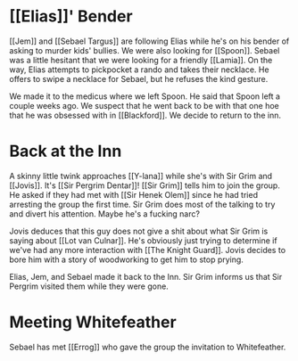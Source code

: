 # [[Elias]]' Bender
[[Jem]] and [[Sebael Targus]] are following Elias while he's on his bender of asking to murder kids' bullies. We were also looking for [[Spoon]]. Sebael was a little hesitant that we were looking for a friendly [[Lamia]]. On the way, Elias attempts to pickpocket a rando and takes their necklace. He offers to swipe a necklace for Sebael, but he refuses the kind gesture.

We made it to the medicus where we left Spoon. He said that Spoon left a couple weeks ago. We suspect that he went back to be with that one hoe that he was obsessed with in [[Blackford]]. We decide to return to the inn.
# Back at the Inn
A skinny little twink approaches [[Y-lana]] while she's with Sir Grim and [[Jovis]]. It's [[Sir Pergrim Dentar]]! [[Sir Grim]] tells him to join the group. He asked if they had met with [[Sir Henek Olem]] since he had tried arresting the group the first time. Sir Grim does most of the talking to try and divert his attention. Maybe he's a fucking narc? 

Jovis deduces that this guy does not give a shit about what Sir Grim is saying about [[Lot van Culnar]]. He's obviously just trying to determine if we've had any more interaction with [[The Knight Guard]]. Jovis decides to bore him with a story of woodworking to get him to stop prying.

Elias, Jem, and Sebael made it back to the Inn. Sir Grim informs us that Sir Pergrim visited them while they were gone. 
# Meeting Whitefeather
Sebael has met [[Errog]] who gave the group the invitation to Whitefeather. 